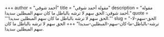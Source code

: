 +++
author = "أحمد شوقي"
title = "مقولة أحمد شوقي"
description = "مقولة أحمد شوقي: الحق سهم لا ترشه بالباطل ما كان سهم المبطلين سديدا."
quote = '''الحق سهم لا ترشه بالباطل ما كان سهم المبطلين سديدا.'''
slug = "الحق-سهم-لا-ترشه-بالباطل-ما-كان-سهم-المبطلين-سديدا"
+++
الحق سهم لا ترشه بالباطل ما كان سهم المبطلين سديدا.
